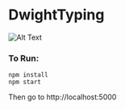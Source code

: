 # DwightTyping

![Alt Text](https://media1.tenor.com/images/7b15d558751bbc94a1b2199af4e6e073/tenor.gif)

### To Run:
```
npm install
npm start
```
Then go to http://localhost:5000 
